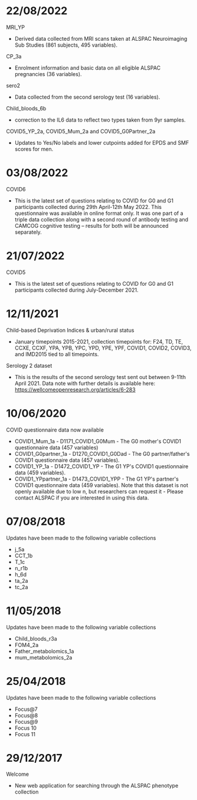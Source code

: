 # 22/08/2022

MRI_YP 

* Derived data collected from MRI scans taken at ALSPAC Neuroimaging Sub Studies (861 subjects, 495 variables).

CP_3a 

* Enrolment information and basic data on all eligible ALSPAC pregnancies (36 variables).

sero2 

* Data collected from the second serology test (16 variables).

Child_bloods_6b 

* correction to the IL6 data to reflect two types taken from 9yr samples.

COVID5_YP_2a, COVID5_Mum_2a and COVID5_G0Partner_2a

* Updates to Yes/No labels and lower cutpoints added for EPDS and SMF scores for men.

# 03/08/2022

COVID6

* This is the latest set of questions relating to COVID for G0 and G1 participants collected during 29th April-12th May 2022. This questionnaire was available in online format only. It was one part of a triple data collection along with a second round of antibody testing and CAMCOG cognitive testing – results for both will be announced separately.

# 21/07/2022

COVID5

* This is the latest set of questions relating to COVID for G0 and G1 participants collected during July-December 2021.

# 12/11/2021

Child-based Deprivation Indices & urban/rural status

* January timepoints 2015-2021, collection timepoints for: F24, TD, TE, CCXE, CCXF, YPA, YPB, YPC, YPD, YPE, YPF, COVID1, COVID2, COVID3, and IMD2015 tied to all timepoints.

Serology 2 dataset

* This is the results of the second serology test sent out between 9-11th April 2021. Data note with further details is available here: https://wellcomeopenresearch.org/articles/6-283

# 10/06/2020

COVID questionnaire data now available

* COVID1_Mum_1a - D1171_COVID1_G0Mum - The G0 mother's COVID1 questionnaire data (457 variables)
* COVID1_G0partner_1a - D1270_COVID1_G0Dad - The G0 partner/father's COVID1 questionnaire data (457 variables).
* COVID1_YP_1a - D1472_COVID1_YP - The G1 YP's COVID1 questionnaire data (459 variables).
* COVID1_YPpartner_1a - D1473_COVID1_YPP - The G1 YP's partner's COVID1 questionnaire data (459 variables). Note that this dataset is not openly available due to low n, but researchers can request it - Please contact ALSPAC if you are interested in using this data.

# 07/08/2018

Updates have been made to the following variable collections

* j_5a
* CCT_1b
* T_1c
* n_r1b
* h_6d
* ta_2a
* tc_2a

# 11/05/2018

Updates have been made to the following variable collections

* Child_bloods_r3a
* FOM4_2a
* Father_metabolomics_1a
* mum_metabolomics_2a

# 25/04/2018

Updates have been made to the following variable collections

* Focus@7
* Focus@8
* Focus@9
* Focus 10
* Focus 11

# 29/12/2017

Welcome

* New web application for searching through the ALSPAC phenotype collection
